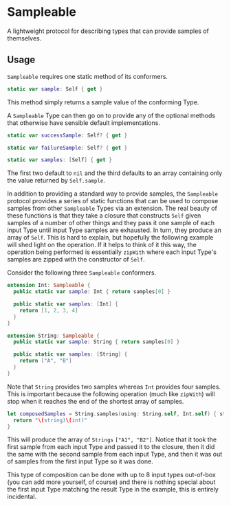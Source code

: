 # Sampleable

A lightweight protocol for describing types that can provide samples of themselves.

## Usage

`Sampleable` requires one static method of its conformers.

```swift
static var sample: Self { get }
```

This method simply returns a sample value of the conforming Type.

A `Sampleable` Type can then go on to provide any of the optional methods that otherwise have sensible default implementations.

```swift
static var successSample: Self? { get }

static var failureSample: Self? { get }

static var samples: [Self] { get }
```

The first two default to `nil` and the third defaults to an array containing only the value returned by `Self.sample`.

In addition to providing a standard way to provide samples, the `Sampleable` protocol provides a series of static functions that can be used to compose samples from other `Sampleable` Types via an extension. The real beauty of these functions is that they take a closure that constructs `Self` given samples of a number of other things and they pass it one sample of each input Type until input Type samples are exhausted. In turn, they produce an array of `Self`. This is hard to explain, but hopefully the following example will shed light on the operation. If it helps to think of it this way, the operation being performed is essentially `zipWith` where each input Type's samples are zipped with the constructor of `Self`.

Consider the following three `Sampleable` conformers.

```swift
extension Int: Sampleable {
  public static var sample: Int { return samples[0] }

  public static var samples: [Int] {
    return [1, 2, 3, 4]
  }
}

extension String: Sampleable {
  public static var sample: String { return samples[0] }

  public static var samples: [String] {
    return ["A", "B"]
  }
}
```

Note that `String` provides two samples whereas `Int` provides four samples. This is important because the following operation (much like `zipWith`) will stop when it reaches the end of the shortest array of samples.

```swift
let composedSamples = String.samples(using: String.self, Int.self) { string, int in
  return "\(string)\(int)"
}
```

This will produce the array of `Strings` `["A1", "B2"]`. Notice that it took the first sample from each input Type and passed it to the closure, then it did the same with the second sample from each input Type, and then it was out of samples from the first input Type so it was done.

This type of composition can be done with up to 8 input types out-of-box (you can add more yourself, of course) and there is nothing special about the first input Type matching the result Type in the example, this is entirely incidental.
